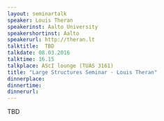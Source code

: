 ```yaml
---
layout: seminartalk
speaker: Louis Theran
speakerinst: Aalto University
speakershortinst: Aalto
speakerurl: http://theran.lt
talktitle:  TBD
talkdate: 08.03.2016
talktime: 16.15
talkplace: AScI lounge (TUAS 3161)
title: "Large Structures Seminar - Louis Theran"
dinnerplace: 
dinnertime: 
dinnerurl: 
---
```

TBD
